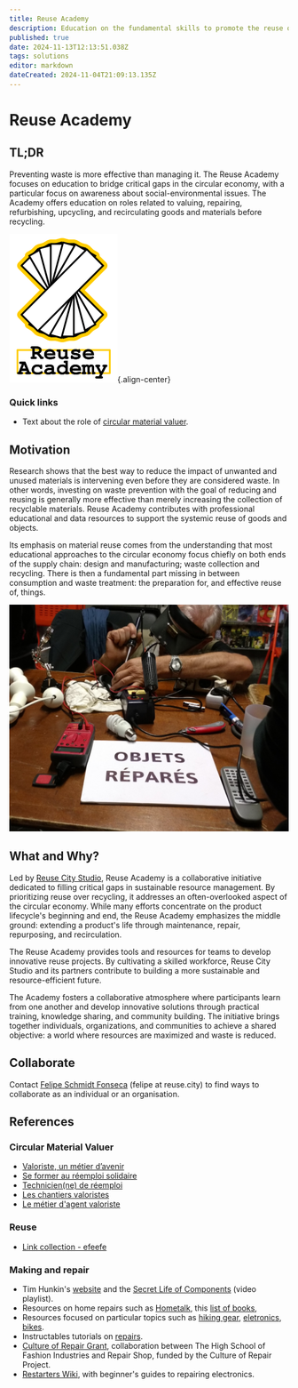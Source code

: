 ```yaml
---
title: Reuse Academy
description: Education on the fundamental skills to promote the reuse of materials in cities and regions
published: true
date: 2024-11-13T12:13:51.038Z
tags: solutions
editor: markdown
dateCreated: 2024-11-04T21:09:13.135Z
---
```


# Reuse Academy

## TL;DR

Preventing waste is more effective than managing it. The Reuse Academy focuses on education to bridge critical gaps in the circular economy, with a particular focus on awareness about social-environmental issues. The Academy offers education on roles related to valuing, repairing, refurbishing, upcycling, and recirculating goods and materials before recycling.

![academy-transparent.png](/academy-transparent.png){.align-center}

### Quick links

- Text about  the role of [circular material valuer](https://is.efeefe.me/stuff/circular-material-valuers).

## Motivation

Research shows that the best way to reduce the impact of unwanted and unused materials is intervening even before they are considered waste. In other words, investing on waste prevention with the goal of reducing and reusing is generally more effective than merely increasing the collection of recyclable materials. Reuse Academy contributes with professional educational and data resources to support the systemic reuse of goods and objects.

Its emphasis on material reuse comes from the understanding that most educational approaches to the circular economy focus chiefly on both ends of the supply chain: design and manufacturing; waste collection and recycling. There is then a fundamental part missing in between consumption and waste treatment: the preparation for, and effective reuse of, things.

![objets.jpg](/objets.jpg)

## What and Why?

Led by [Reuse City Studio](https://reuse.city), Reuse Academy is a collaborative initiative dedicated to filling critical gaps in sustainable resource management. By prioritizing reuse over recycling, it addresses an often-overlooked aspect of the circular economy. While many efforts concentrate on the product lifecycle's beginning and end, the Reuse Academy emphasizes the middle ground: extending a product's life through maintenance, repair, repurposing, and recirculation. 

The Reuse Academy provides tools and resources for teams to develop innovative reuse projects. By cultivating a skilled workforce, Reuse City Studio and its partners contribute to building a more sustainable and resource-efficient future. 

The Academy fosters a collaborative atmosphere where participants learn from one another and develop innovative solutions through practical training, knowledge sharing, and community building. The initiative brings together individuals, organizations, and communities to achieve a shared objective: a world where resources are maximized and waste is reduced. 

## Collaborate

Contact [Felipe Schmidt Fonseca](https://reuse.city/#Felipe) (felipe at reuse.city) to find ways to collaborate as an individual or an organisation.

## References

### Circular Material Valuer

- [Valoriste, un métier d’avenir](https://www.circulareconomy.brussels/valoriste-un-metier-davenir/)
- [Se former au réemploi solidaire](https://www.ecossolies.fr/formation/reemploi/)
- [Technicien(ne) de réemploi](https://www.uniformation.fr/entreprise/uniformation-opco-de-la-cohesion-sociale/les-metiers-de-la-cohesion-sociale/technicienne-de-reemploi)
- [Les chantiers valoristes](https://chantiers-valoristes.fr/)
- [Le métier d'agent valoriste](https://www.youtube.com/watch?v=PifnlIhAcHA)

### Reuse

- [Link collection - efeefe](https://links.efeefe.me/?searchtags=reuse)

### Making and repair

 - Tim Hunkin's [website](https://timhunkin.com/) and the [Secret Life of Components](https://www.youtube.com/watch?v=6JAgXz6xO0s&list=PLtaR0lZhSyANYB0Xxb9OSp47pHuQmj3Ol) (video playlist).
 - Resources on home repairs such as [Hometalk](https://www.hometalk.com/diy/repair), this [list of books](https://bookauthority.org/books/best-selling-home-repair-books), 
 - Resources focused on particular topics such as [hiking gear](https://www.backpacker.com/skills/gear-repair/fix-it-how-to-repair-hiking-gear/), [eletronics](https://www.ifixit.com/Guide), [bikes](https://www.bikeride.com/guide/).
 - Instructables tutorials on [repairs](https://www.instructables.com/search/?q=repair&projects=all).
 - [Culture of Repair Grant](https://rrepairs.shop/Culture-of-Repair-Grant), collaboration between The High School of Fashion Industries and Repair Shop, funded by the Culture of Repair Project.
 - [Restarters Wiki](https://wiki.restarters.net/), with beginner's guides to repairing electronics.
